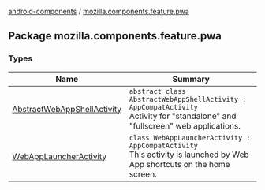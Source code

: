 [android-components](../index.md) / [mozilla.components.feature.pwa](./index.md)

## Package mozilla.components.feature.pwa

### Types

| Name | Summary |
|---|---|
| [AbstractWebAppShellActivity](-abstract-web-app-shell-activity/index.md) | `abstract class AbstractWebAppShellActivity : AppCompatActivity`<br>Activity for "standalone" and "fullscreen" web applications. |
| [WebAppLauncherActivity](-web-app-launcher-activity/index.md) | `class WebAppLauncherActivity : AppCompatActivity`<br>This activity is launched by Web App shortcuts on the home screen. |
